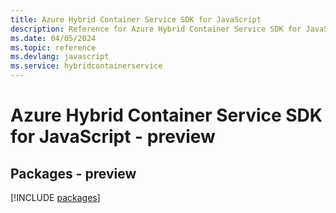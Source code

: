 ```yaml
---
title: Azure Hybrid Container Service SDK for JavaScript
description: Reference for Azure Hybrid Container Service SDK for JavaScript
ms.date: 04/05/2024
ms.topic: reference
ms.devlang: javascript
ms.service: hybridcontainerservice
---
```

# Azure Hybrid Container Service SDK for JavaScript - preview
## Packages - preview
[!INCLUDE [packages](hybrid-container-service-index.md)]